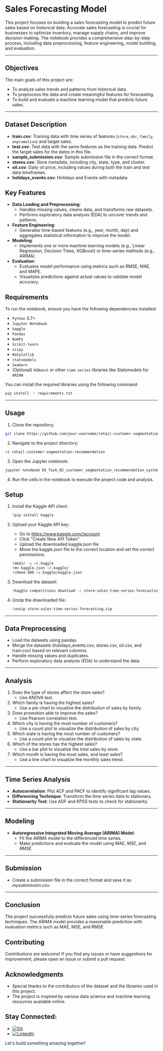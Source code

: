 # Sales Forecasting Model

This project focuses on building a sales forecasting model to predict future sales based on historical data. Accurate sales forecasting is crucial for businesses to optimize inventory, manage supply chains, and improve decision-making. The notebook provides a comprehensive step-by-step process, including data preprocessing, feature engineering, model building, and evaluation.

---

## Objectives
The main goals of this project are:
- To analyze sales trends and patterns from historical data.
- To preprocess the data and create meaningful features for forecasting.
- To build and evaluate a machine learning model that predicts future sales.

---

## Dataset Description

- **train.csv**: Training data with time series of features (`store_nbr`, `family`, `onpromotion`) and target sales.
- **test.csv**: Test data with the same features as the training data. Predict the target sales for the dates in this file.
- **sample_submission.csv**: Sample submission file in the correct format.
- **stores.csv**: Store metadata, including city, state, type, and cluster.
- **oil.csv**: Daily oil price, including values during both the train and test data timeframes.
- **holidays_events.csv**: Holidays and Events with metadata.

## Key Features
- **Data Loading and Preprocessing**:
  - Handles missing values, cleans data, and transforms raw datasets.
  - Performs exploratory data analysis (EDA) to uncover trends and patterns.
- **Feature Engineering**:
  - Generates time-based features (e.g., year, month, day) and aggregates statistical information to improve the model.
- **Modeling**:
  - Implements one or more machine learning models (e.g., Linear Regression, Decision Trees, XGBoost) or time-series methods (e.g., ARIMA).
- **Evaluation**:
  - Evaluates model performance using metrics such as RMSE, MAE, and MAPE.
  - Visualizes predictions against actual values to validate model accuracy.


## Requirements
To run the notebook, ensure you have the following dependencies installed:
- `Python` 3.7+
- `Jupyter Notebook`
- `kaggle`
- `Pandas`
- `NumPy`
- `Scikit-learn`
- `scipy`
- `Matplotlib`
- `statsmodels`
- `Seaborn`
- (Optional) `XGBoost` or other `time-series` libraries like Statsmodels for `ARIMA`

You can install the required libraries using the following command:

```bash
pip install -r requirements.txt
```

---

## Usage

1. Clone the repository:

```bash
git clone https://github.com/your-username/retail-customer-segmentation-recommendation.git
```

2. Navigate to the project directory:

```bash
cd retail-customer-segmentation-recommendation
```

3. Open the Jupyter notebook:

```bash
jupyter notebook DS_Task_02_customer_segmentation_recommendation_system.ipynb
```

4. Run the cells in the notebook to execute the project code and analysis.

## Setup
1. Install the Kaggle API client:
   
   ```bash
   !pip install kaggle
   ```

2. Upload your Kaggle API key:
   - Go to https://www.kaggle.com//account
   - Click "Create New API Token"
   - Upload the downloaded kaggle.json file
   - Move the kaggle.json file to the correct location and set the correct permissions:
   ```bash
   !mkdir -p ~/.kaggle
   !mv kaggle.json ~/.kaggle/
   !chmod 600 ~/.kaggle/kaggle.json
   ``` 
3. Download the dataset:
   ```bash
   !kaggle competitions download -c store-sales-time-series-forecasting
   ```
4. Unzip the downloaded file:
   ```bash
   !unzip store-sales-time-series-forecasting.zip
   ```
---
## Data Preprocessing
- Load the datasets using pandas.
- Merge the datasets (holidays_events.csv, stores.csv, oil.csv, and train.csv) based on relevant columns.
- Handle missing values and duplicates.
- Perform exploratory data analysis (EDA) to understand the data.
--- 

## Analysis
1. Does the type of stores affect the store sales?
   - Use ANOVA test.
2. Which family is having the highest sales?
   - Use a pie chart to visualize the distribution of sales by family.
3. Does promotion able to improve the sales?
   - Use Pearson correlation test.
4. Which city is having the most number of customers?
   - Use a count plot to visualize the distribution of sales by city.
5. Which state is having the most number of customers?
   - Use a count plot to visualize the distribution of sales by state.
6. Which of the stores has the highest sales?
   - Use a bar plot to visualize the total sales by store.
7. Which month is having the most sales, and least sales?
   - Use a line chart to visualize the monthly sales trend.
---

## Time Series Analysis
- **Autocorrelation**: Plot ACF and PACF to identify significant lag values.
- **Differencing Technique**: Transform the time series data to stationary.
- **Stationarity Test**: Use ADF and KPSS tests to check for stationarity. 
---
## Modeling
- **Autoregressive Integrated Moving Average (ARIMA) Model**:
   - Fit the *ARIMA* model to the differenced time series.
   - Make predictions and evaluate the model using *MAE*, *MSE*, and *RMSE*.
---
## Submission
- Create a submission file in the correct format and save it as *mysubmission.csv.*
---
## Conclusion
The project successfully predicts future sales using time-series forecasting techniques. The ARIMA model provides a reasonable prediction with evaluation metrics such as MAE, MSE, and RMSE.

## Contributing

Contributions are welcome! If you find any issues or have suggestions for improvement, please open an issue or submit a pull request.

## Acknowledgments

- Special thanks to the contributors of the dataset and the libraries used in this project.
- The project is inspired by various data science and machine learning resources available online.

## Stay Connected:
 * [![Git](https://img.shields.io/badge/Git-F05032?logo=git&logoColor=fff)](https://www.github.com/palakgandhi98)
 * [![LinkedIn](https://img.shields.io/badge/Linkedin-%230077B5.svg?logo=linkedin&logoColor=white)](https://www.linkedin.com/in/palakgandhi98)

Let's build something amazing together!
